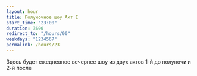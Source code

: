 ```yaml
---
layout: hour
title: Полуночное шоу Акт I
start_time: "23:00"
duration: 3600
redirect_to: "/hours/00"
weekdays: "1234567"
permalink: /hours/23
---
```


Здесь будет ежедневное вечернее шоу из двух актов 1-й до полуночи и 2-й после
